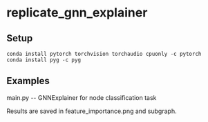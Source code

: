 # replicate_gnn_explainer

## Setup

```commandline
conda install pytorch torchvision torchaudio cpuonly -c pytorch
conda install pyg -c pyg
```

## Examples

main.py -- GNNExplainer for node classification task

Results are saved in feature_importance.png and subgraph.